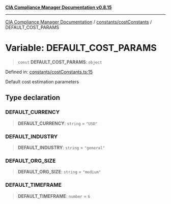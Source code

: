 [**CIA Compliance Manager Documentation v0.8.15**](../../../README.md)

***

[CIA Compliance Manager Documentation](../../../modules.md) / [constants/costConstants](../README.md) / DEFAULT\_COST\_PARAMS

# Variable: DEFAULT\_COST\_PARAMS

> `const` **DEFAULT\_COST\_PARAMS**: `object`

Defined in: [constants/costConstants.ts:15](https://github.com/Hack23/cia-compliance-manager/blob/50a3bb1fa64948444e36c06fee075b5043350db0/src/constants/costConstants.ts#L15)

Default cost estimation parameters

## Type declaration

### DEFAULT\_CURRENCY

> **DEFAULT\_CURRENCY**: `string` = `"USD"`

### DEFAULT\_INDUSTRY

> **DEFAULT\_INDUSTRY**: `string` = `"general"`

### DEFAULT\_ORG\_SIZE

> **DEFAULT\_ORG\_SIZE**: `string` = `"medium"`

### DEFAULT\_TIMEFRAME

> **DEFAULT\_TIMEFRAME**: `number` = `6`
